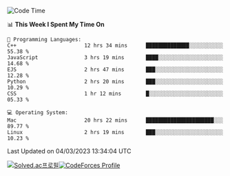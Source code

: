 
<!--START_SECTION:waka-->
![Code Time](http://img.shields.io/badge/Code%20Time-2%2C598%20hrs%2012%20mins-blue)

📊 **This Week I Spent My Time On** 

```text
💬 Programming Languages: 
C++                      12 hrs 34 mins      ██████████████░░░░░░░░░░░   55.38 % 
JavaScript               3 hrs 19 mins       ████░░░░░░░░░░░░░░░░░░░░░   14.68 % 
EJS                      2 hrs 47 mins       ███░░░░░░░░░░░░░░░░░░░░░░   12.28 % 
Python                   2 hrs 20 mins       ███░░░░░░░░░░░░░░░░░░░░░░   10.29 % 
CSS                      1 hr 12 mins        █░░░░░░░░░░░░░░░░░░░░░░░░   05.33 % 

💻 Operating System: 
Mac                      20 hrs 22 mins      ██████████████████████░░░   89.77 % 
Linux                    2 hrs 19 mins       ███░░░░░░░░░░░░░░░░░░░░░░   10.23 % 
```


 Last Updated on 04/03/2023 13:34:04 UTC
<!--END_SECTION:waka-->
[![Solved.ac프로필](http://mazassumnida.wtf/api/generate_badge?boj=hckim96)](https://solved.ac/hckim96)[![CodeForces Profile](https://cf.leed.at?id=hckim96)](https://codeforces.com/profile/hckim96)
